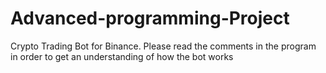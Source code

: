 # Advanced-programming-Project
Crypto Trading Bot for Binance.
Please read the comments in the program in order to get an understanding of how the bot works
